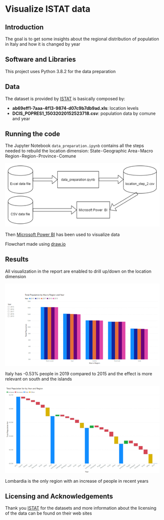 # Visualize ISTAT data

## Introduction

The goal is to get some insights about the regional distribution of population in Italy and how it is changed by year


## Software and Libraries

This project uses Python 3.8.2 for the data preparation

## Data

The dataset is provided by [ISTAT](http://dati.istat.it/?lang=en) is basically composed by:
* **ab69eff1-7aaa-4f13-9874-d07c9b7db9ad.xls**: location levels
* **DCIS_POPRES1_15032020152523718.csv**: population data by comune and year

## Running the code

The Jupyter Notebook `data_preparation.ipynb` contains all the steps needed to rebuild the location dimension: State - Geographic Area - Macro Region - Region - Province - Comune

![Flowchart](images/flowchart.png)

Then [Microsoft Power BI](https://powerbi.microsoft.com/en-us/) has been used to visualize data

Flowchart made using [draw.io](https://about.draw.io/)

## Results

All visualization in the report are enabled to drill up/down on the location dimension

![Flowchart](images/population_by_macro_region_year.png)

Italy has -0.53% people in 2019 compared to 2015 and the effect is more relevant on south and the islands

![Flowchart](images/population_variation_region_year.png)

Lombardia is the only region with an increase of people in recent years

## Licensing and Acknowledgements

Thank you [ISTAT](https://medium.com/r/?url=https%3A%2F%2Fwww.istat.it%2F) for the datasets and more information about the licensing of the data can be found on their web sites
